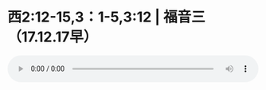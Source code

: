 # 西2:12-15,3：1-5,3:12 | 福音三（17.12.17早）

<audio style="width: 100%;" preload="false" controls controlslist="nodownload"><source src="//cdn.simai.ml/audio/mp3/old/18126.mp3" type="audio/mpeg">Your browser does not support the audio element.</audio>


